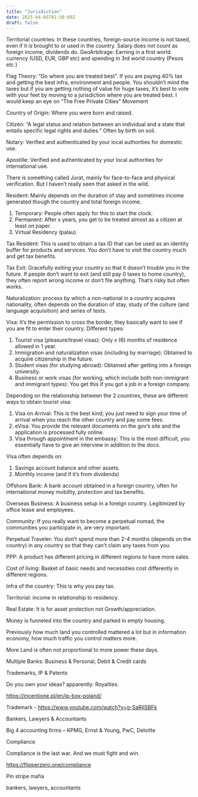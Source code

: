```yaml
---
title: "Jurisdiction"
date: 2025-04-05T01:50:09Z
draft: false
---
```


Territorial countries: In these countries, foreign-source income is not taxed, even if it is brought to or used in the country. Salary does not count as foreign income, dividends do.
GeoArbitrage: Earning in a first world currency (USD, EUR, GBP etc) and spending in 3rd world country (Pesos etc.)

Flag Theory: “Go where you are treated best”. If you are paying 40% tax and getting the best infra, environment and people. You shouldn’t mind the taxes but if you are getting nothing of value for huge taxes, it’s best to vote with your feet by moving to a jurisdiction where you are treated best. I would keep an eye on “The Free Private Cities” Movement 

Country of Origin: Where you were born and raised.

Citizen: “A legal status and relation between an individual and a state that entails specific legal rights and duties.” Often by birth on soil.

Notary: Verified and authenticated by your local authorities for domestic use.

Apostille: Verified and authenticated by your local authorities for international use.

There is something called Jurat, mainly for face-to-face and physical verification. But I haven’t really seen that asked in the wild.

Resident: Mainly depends on the duration of stay and sometimes income generated though the country and total foreign income.

1.	Temporary: People often apply for this to start the clock.
2.	Permanent: After x years, you get to be treated almost as a citizen at least on paper.
3.	Virtual Residency (palau)

Tax Resident: This is used to obtain a tax ID that can be used as an identity buffer for products and services. You don’t have to visit the country much and get tax benefits.

Tax Exit: Gracefully exiting your country so that it doesn’t trouble you in the future. If people don’t want to exit (and still pay 0 taxes to home country), they often report wrong income or don’t file anything. That’s risky but often works.

Naturalization: process by which a non-national in a country acquires nationality, often depends on the duration of stay, study of the culture (and language acquisition) and series of tests.

Visa: It’s the permission to cross the border, they basically want to see if you are fit to enter their country. Different types:

1.	Tourist visa (pleasure/travel visas): Only x (6) months of residence allowed in 1 year.
2.	Immigration and naturalization visas (including by marriage): Obtained to acquire citizenship in the future.
3.	Student visas (for studying abroad): Obtained after getting into a foreign university.
4.	Business or work visas (for working, which include both non-immigrant and immigrant types): You get this if you got a job in a foreign company.

Depending on the relationship between the 2 countries, these are different ways to obtain tourist visa:

1.	Visa on Arrival: This is the best kind; you just need to sign your time of arrival when you reach the other country and pay some fees.
2.	eVisa: You provide the relevant documents on the gov’s site and the application is processed fully online.
3.	Visa through appointment in the embassy: This is the most difficult, you essentially have to give an interview in addition to the docs.

Visa often depends on:

1.	Savings account balance and other assets.
2.	Monthly income (and if it’s from dividends)

Offshore Bank: A bank account obtained in a foreign country, often for international money mobility, protection and tax benefits.

Overseas Business: A business setup in a foreign country. Legitimized by office lease and employees.

Community: If you really want to become a perpetual nomad, the communities you participate in, are very important.

Perpetual Traveler: You don’t spend more than 2-4 months (depends on the country) in any country so that they can’t claim any taxes from you.

PPP: A product has different pricing in different regions to have more sales.

Cost of living: Basket of basic needs and necessities cost differently in different regions.

Infra of the country: This is why you pay tax.

Territorial: income in relationship to residency.

Real Estate: It is for asset protection not Growth/appreciation.

Money is funneled into the country and parked in empty housing.

Previously how much land you controlled mattered a lot but in information economy, how much traffic you control matters more.

More Land is often not proportional to more power these days.

Multiple Banks: Business & Personal, Debit & Credit cards

Trademarks, IP & Patents

Do you own your ideas? apparently: Royalties.

https://incentione.pl/en/ip-box-poland/

Trademark - https://www.youtube.com/watch?v=g-SaRjISBFk

Bankers, Lawyers & Accountants

Big 4 accounting firms – KPMG, Ernst & Young, PwC, Deloitte

Compliance

Compliance is the last war. And we must fight and win.

https://flipperzero.one/compliance

Pin stripe mafia 

bankers, lawyers, accountants
